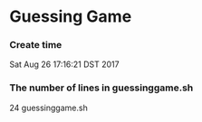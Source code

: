 # Guessing Game

### Create time
Sat Aug 26 17:16:21 DST 2017

### The number of lines in **guessinggame.sh**
24 guessinggame.sh

